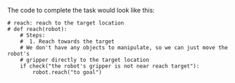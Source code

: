 

The code to complete the task would look like this:

```
# reach: reach to the target location
# def reach(robot):
    # Steps:
    #  1. Reach towards the target
    # We don't have any objects to manipulate, so we can just move the robot's
    # gripper directly to the target location
    if check("the robot's gripper is not near reach target"):
        robot.reach("to goal")
```